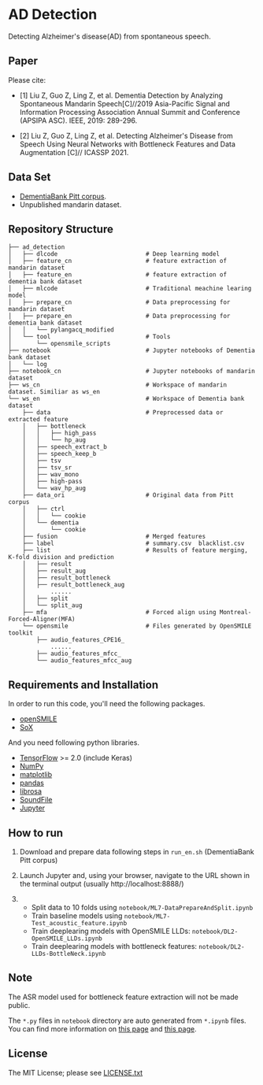 # AD Detection

Detecting Alzheimer's disease(AD) from spontaneous speech.

## Paper

Please cite:

- [1]	Liu Z, Guo Z, Ling Z, et al. Dementia Detection by Analyzing Spontaneous Mandarin Speech[C]//2019 Asia-Pacific Signal and Information Processing Association Annual Summit and Conference (APSIPA ASC). IEEE, 2019: 289-296.

- [2]	Liu Z, Guo Z, Ling Z, et al. Detecting Alzheimer's Disease from Speech Using Neural Networks with Bottleneck Features and Data Augmentation [C]// ICASSP 2021.


## Data Set

- [DementiaBank Pitt corpus](https://dementia.talkbank.org/access/English/Pitt.html).
- Unpublished mandarin dataset.


## Repository Structure
```
├── ad_detection
│   ├── dlcode                         # Deep learning model
│   ├── feature_cn                     # feature extraction of mandarin dataset
│   ├── feature_en                     # feature extraction of dementia bank dataset
│   ├── mlcode                         # Traditional meachine learing model
│   ├── prepare_cn                     # Data preprocessing for mandarin dataset
│   ├── prepare_en                     # Data preprocessing for dementia bank dataset
│   │   └── pylangacq_modified
│   └── tool                           # Tools
│       └── opensmile_scripts
├── notebook                           # Jupyter notebooks of Dementia bank dataset
│   └── log
├── notebook_cn                        # Jupyter notebooks of mandarin dataset
├── ws_cn                              # Workspace of mandarin dataset. Similiar as ws_en
└── ws_en                              # Workspace of Dementia bank dataset
    ├── data                           # Preprocessed data or extracted feature
    │   ├── bottleneck
    │   │   ├── high_pass
    │   │   └── hp_aug
    │   ├── speech_extract_b
    │   ├── speech_keep_b
    │   ├── tsv
    │   ├── tsv_sr
    │   ├── wav_mono
    │   ├── high-pass
    │   └── wav_hp_aug
    ├── data_ori                       # Original data from Pitt corpus
    │   ├── ctrl
    │   │   └── cookie
    │   └── dementia
    │       └── cookie
    ├── fusion                         # Merged features
    ├── label                          # summary.csv  blacklist.csv
    ├── list                           # Results of feature merging, K-fold division and prediction
    │   ├── result
    │   ├── result_aug
    │   ├── result_bottleneck
    │   ├── result_bottleneck_aug
    │       ......
    │   ├── split
    │   └── split_aug
    ├── mfa                            # Forced align using Montreal-Forced-Aligner(MFA)
    └── opensmile                      # Files generated by OpenSMILE toolkit
        ├── audio_features_CPE16_
            ......
        ├── audio_features_mfcc_
        └── audio_features_mfcc_aug

```


## Requirements and Installation
In order to run this code, you'll need the following packages.

* [openSMILE](https://www.audeering.com/opensmile/)
* [SoX](http://sox.sourceforge.net/)

And you need following python libraries.

* [TensorFlow](https://www.tensorflow.org/install/) >= 2.0 (include Keras)
* [NumPy](https://docs.scipy.org/doc/numpy/user/install.html)
* [matplotlib](https://matplotlib.org/)
* [pandas](https://pandas.pydata.org/)
* [librosa](https://librosa.org/doc/latest/index.html)
* [SoundFile](https://pysoundfile.readthedocs.io/en/latest/)
* [Jupyter](https://jupyter.readthedocs.io/en/latest/install.html)



## How to run

1. Download and prepare data following steps in `run_en.sh` (DementiaBank Pitt corpus)

2. Launch Jupyter and, using your browser, navigate to the URL shown in the terminal output (usually http://localhost:8888/)

3. 
    - Split data to 10 folds using `notebook/ML7-DataPrepareAndSplit.ipynb`
    - Train baseline models using `notebook/ML7-Test_acoustic_feature.ipynb`
    - Train deeplearing models with OpenSMILE LLDs: `notebook/DL2-OpenSMILE_LLDs.ipynb`
    - Train deeplearing models with bottleneck features: `notebook/DL2-LLDs-BottleNeck.ipynb`


## Note

The ASR model used for bottleneck feature extraction will not be made public.

The `*.py` files in `notebook` directory are auto generated from `*.ipynb` files.
You can find more information on 
[this page](https://github.com/ipython/ipython/issues/8009) and 
[this page](https://jupyter-notebook.readthedocs.io/en/stable/extending/savehooks.html).


## License

The MIT License; please see [LICENSE.txt](LICENSE.txt)
